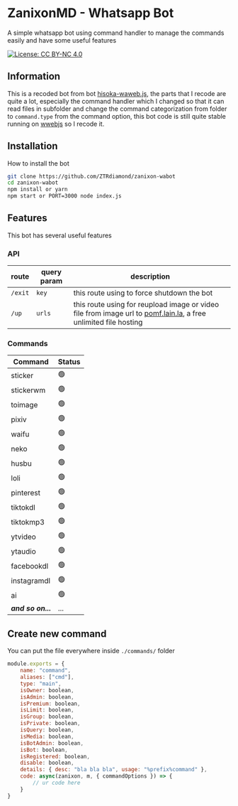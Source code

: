 # ZanixonMD - Whatsapp Bot

A simple whatsapp bot using command handler to manage the commands easily and have some useful features

[![License: CC BY-NC 4.0](https://img.shields.io/badge/License-CC_BY--NC_4.0-lightgrey.svg)](https://creativecommons.org/licenses/by-nc/4.0/)


## Information

This is a recoded bot from bot [hisoka-waweb.js](https://github.com/Hisoka-Morrou/hisoka-waweb.js), the parts that I recode are quite a lot, especially the command handler which I changed so that it can read files in subfolder and change the command categorization from folder to `command.type` from the command option, this bot code is still quite stable running on [wwebjs](https://github.com/pedroslopez/whatsapp-web.js) so I recode it.
## Installation

How to install the bot

```bash
git clone https://github.com/ZTRdiamond/zanixon-wabot
cd zanixon-wabot
npm install or yarn
npm start or PORT=3000 node index.js
```
    
## Features

This bot has several useful features

### API
|route|query param|description|
|---|---|---|
|`/exit`|`key`|this route using to force shutdown the bot|
|`/up`|`urls`|this route using for reupload image or video file from image url to [pomf.lain.la](https://pomf.lain.la), a free unlimited file hosting|

### Commands
|Command|Status|
|---|---|
|sticker|🟢|
|stickerwm|🟢|
|toimage|🟢|
|pixiv|🟢|
|waifu|🟢|
|neko|🟢|
|husbu|🟢|
|loli|🟢|
|pinterest|🟢|
|tiktokdl|🟢|
|tiktokmp3|🟢|
|ytvideo|🟢|
|ytaudio|🟢|
|facebookdl|🟢|
|instagramdl|🟢|
|ai|🟢|
| ***and so on...*** |...|

## Create new command

You can put the file everywhere inside `./commands/` folder

```javascript
module.exports = {
    name: "command",
    aliases: ["cmd"],
    type: "main",
    isOwner: boolean,
    isAdmin: boolean,
    isPremium: boolean,
    isLimit: boolean,
    isGroup: boolean,
    isPrivate: boolean,
    isQuery: boolean,
    isMedia: boolean,
    isBotAdmin: boolean,
    isBot: boolean,
    isRegistered: boolean,
    disable: boolean,
    details: { desc: "bla bla bla", usage: "%prefix%command" },
    code: async(zanixon, m, { commandOptions }) => {
        // ur code here
    }
}
```

